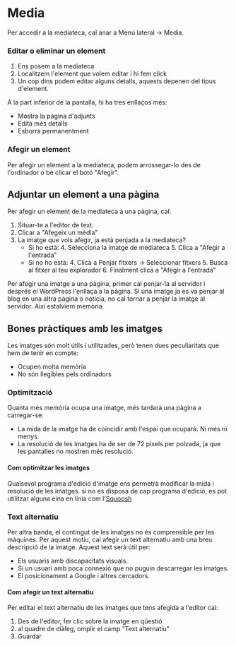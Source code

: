 # Media

<link rel="stylesheet" href="../estils.css" />

Per accedir a la mediateca, cal anar a Menú lateral → Media.

### Editar o eliminar un element

1. Ens posem a la mediateca
2. Localitzem l'element que volem editar i hi fem click
3. Un cop dins podem editar alguns detalls, aquests depenen del tipus d'element.

A la part inferior de la pantalla, hi ha tres enllaços més:

* Mostra la pàgina d'adjunts
* Edita més detalls
* Esborra permanentment

### Afegir un element

Per afegir un element a la mediateca, podem arrossegar-lo des de l'ordinador o bé clicar el botó "Afegir".

## Adjuntar un element a una pàgina

Per afegir un element de la mediateca a una pàgina, cal:

1. Situar-te a l'editor de text.
2. Clicar a "Afegeix un mèdia"
3. La imatge que vols afegir, ja està penjada a la mediateca?
	* Si ho està:
		4. Selecciona la imatge de mediateca
		5. Clica a "Afegir a l'entrada"
	* Si no ho està:
		4. Clica a Penjar fitxers → Seleccionar fitxers
		5. Busca al fitxer al teu explorador
		6. Finalment clica a "Afegir a l'entrada"

<div class="hint warning">Per afegir una imatge a una pàgina, primer cal penjar-la al servidor i després el WordPress l'enllaça a la pàgina. Si una imatge ja es va penjar al blog en una altra pàgina o notícia, no cal tornar a penjar la imatge al servidor. Així estalviem memòria.</div>

## Bones pràctiques amb les imatges

Les imatges són molt útils i utilitzades, però tenen dues peculiaritats que hem de tenir en compte:

* Ocupen molta memòria
* No són llegibles pels ordinadors

### Optimització

Quanta més memòria ocupa una imatge, més tardarà una pàgina a carregar-se:

* La mida de la imatge ha de coincidir amb l'espai que ocuparà. Ni més ni menys.
* La resolució de les imatges ha de ser de 72 píxels per polzada, ja que les pantalles no mostren més resolució.

#### Com optimitzar les imatges

Qualsevol programa d'edició d'imatge ens permetrà modificar la mida i resolució de les imatges. si no es disposa de cap programa d'edició, es pot utilitzar alguna eina en línia com l'[Squoosh](https://squoosh.app/)

### Text alternatiu

Per altra banda, el contingut de les imatges no és comprensible per les màquines. Per aquest motiu, cal afegir un text alternatiu amb una breu descripció de la imatge. Aquest text serà útil per:

* Els usuaris amb discapacitats visuals.
* Si un usuari amb poca connexió que no puguin descarregar les imatges.
* El posicionament a Google i altres cercadors.

#### Com afegir un text alternatiu

Per editar el text alternatiu de les imatges que tens afegida a l'editor cal:

1. Des de l'editor, fer clic sobre la imatge en qüestió
2. al quadre de diàleg, omplir el camp "Text alternatiu"
3. Guardar

